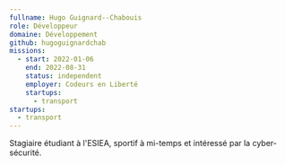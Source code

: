 ```yaml
---
fullname: Hugo Guignard--Chabouis
role: Développeur
domaine: Développement
github: hugoguignardchab
missions:
  - start: 2022-01-06
    end: 2022-08-31
    status: independent
    employer: Codeurs en Liberté
    startups:
      - transport
startups:
  - transport
---
```

Stagiaire étudiant à l'ESIEA, sportif à mi-temps et intéressé par la cyber-sécurité.